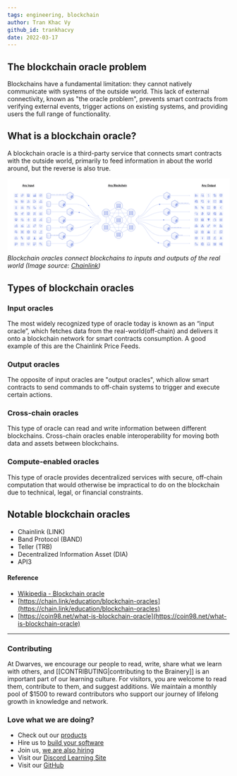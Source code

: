 ```yaml
---
tags: engineering, blockchain
author: Tran Khac Vy
github_id: trankhacvy
date: 2022-03-17
---
```


## The blockchain oracle problem
Blockchains have a fundamental limitation: they cannot natively communicate with systems of the outside world. This lack of external connectivity, known as "the oracle problem", prevents smart contracts from verifying external events, trigger actions on existing systems, and providing users the full range of functionality.

## What is a blockchain oracle?
A blockchain oracle is a third-party service that connects smart contracts with the outside world, primarily to feed information in about the world around, but the reverse is also true.

![](assets/blockchain-oracle_ins_and_outs_of_the_blockchain_ecosystem.png) _Blockchain oracles connect blockchains to inputs and outputs of the real world (Image source: [Chainlink](https://chain.link/))_

## Types of blockchain oracles
### Input oracles
The most widely recognized type of oracle today is known as an “input oracle”, which fetches data from the real-world(off-chain) and delivers it onto a blockchain network for smart contracts consumption. A good example of this are the Chainlink Price Feeds.

### Output oracles
The opposite of input oracles are "output oracles", which allow smart contracts to send commands to off-chain systems to trigger and execute certain actions.

### Cross-chain oracles
This type of oracle can read and write information between different blockchains. Cross-chain oracles enable interoperability for moving both data and assets between blockchains.

### Compute-enabled oracles
This type of oracle provides decentralized services with secure, off-chain computation that would otherwise be impractical to do on the blockchain due to technical, legal, or financial constraints.

## Notable blockchain oracles
- Chainlink (LINK)
- Band Protocol (BAND)
- Teller (TRB)
- Decentralized Information Asset (DIA)
- API3

#### Reference
- [Wikipedia - Blockchain oracle](https://en.wikipedia.org/wiki/Blockchain_oracle#:~:text=A%20blockchain%20oracle%20is%20a,that%20decentralised%20knowledge%20is%20obtained.)
- [https://chain.link/education/blockchain-oracles](https://chain.link/education/blockchain-oracles)
- [https://coin98.net/what-is-blockchain-oracle](https://coin98.net/what-is-blockchain-oracle)

---
<!-- cta -->

### Contributing
At Dwarves, we encourage our people to read, write, share what we learn with others, and [[CONTRIBUTING|contributing to the Brainery]] is an important part of our learning culture. For visitors, you are welcome to read them, contribute to them, and suggest additions. We maintain a monthly pool of $1500 to reward contributors who support our journey of lifelong growth in knowledge and network.

### Love what we are doing?
- Check out our [products](https://superbits.co)
- Hire us to [build your software](https://d.foundation)
- Join us, [we are also hiring](https://github.com/dwarvesf/WeAreHiring)
- Visit our [Discord Learning Site](https://discord.gg/dzNBpNTVEZ)
- Visit our [GitHub](https://github.com/dwarvesf)